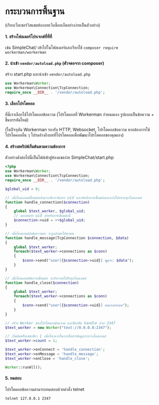 # กระบวนการพื้นฐาน
(เรียกเว็บเซอร์วิสแชตห้องบทเว็บซ็อกเก็ตอย่างง่ายเป็นตัวอย่าง)

#### 1. สร้างโฟลเดอร์โปรเจกต์ที่ที่ที่
เช่น SimpleChat/
เข้าไปในโฟลเดอร์และเรียกใช้ `composer require workerman/workerman` 

#### 2. นำเข้า `vendor/autoload.php` (ตัวจดอจาก composer)
สร้าง start.php และนำเข้า `vendor/autoload.php`
```php
use Workerman\Worker;
use Workerman\Connection\TcpConnection;
require_once __DIR__ . '/vendor/autoload.php';
```

#### 3. เลือกโปรโตคอล
ที่นี่เราเลือกใช้โปรโตคอลข้อความ (โปรโตคอลที่ Workerman กำหนดเอง รูปแบบเป็นข้อความ + ขึ้นบรรทัดใหม่)

(ในปัจจุบัน Workerman รองรับ HTTP, Websocket, โปรโตคอลข้อความ หากต้องการใช้โปรโตคอลอื่น ๆ โปรดอ้างถึงบทที่โปรโตคอลเพื่อพัฒนาโปรโตคอลของคุณเอง)

#### 4. สร้างสคริปต์เริ่มต้นตามความต้องการ
ตัวอย่างดังต่อไปนี้เป็นไฟล์เข้าสู่ห้องแชตง่าย
SimpleChat/start.php
```php
<?php
use Workerman\Worker;
use Workerman\Connection\TcpConnection;
require_once __DIR__ . '/vendor/autoload.php';

$global_uid = 0;

// เมื่อไคลเอนต์เชื่อมต่อเข้ามาจะมีการจัดสรร uid และบันทึกการเชื่อมต่อและแจ้งให้ทราบทุกไคลเอนต์
function handle_connection($connection)
{
    global $text_worker, $global_uid;
    // มอบหมาย uid สำหรับการเชื่อมต่อนี้
    $connection->uid = ++$global_uid;
}

// เมื่อไคลเอนต์ส่งข้อความมา จะถูกส่งต่อให้ทุกคน
function handle_message(TcpConnection $connection, $data)
{
    global $text_worker;
    foreach($text_worker->connections as $conn)
    {
        $conn->send("user[{$connection->uid}] พูดว่า: $data");
    }
}

// เมื่อไคลเอนต์ตัดการเชื่อมต่อ จะประกาศไปยังทุกไคลเอนต์
function handle_close($connection)
{
    global $text_worker;
    foreach($text_worker->connections as $conn)
    {
        $conn->send("user[{$connection->uid}] ออกจากระบบ");
    }
}

// สร้าง Worker ของโปรโตคอลข้อความ และฟังก์ชัน handle ด้วย 2347
$text_worker = new Worker("text://0.0.0.0:2347");

// เริ่มต้นพร็อเซสเพียว 1 เพื่องี้สะดวกในการสื่อสารข้อมูลระหว่างไคลเอนต์
$text_worker->count = 1;

$text_worker->onConnect = 'handle_connection';
$text_worker->onMessage = 'handle_message';
$text_worker->onClose = 'handle_close';

Worker::runAll();

```

#### 5. ทดสอบ
โปรโตคอลข้อความสามารถทดสอบด้วยคำสั่ง telnet
```shell
telnet 127.0.0.1 2347
```
